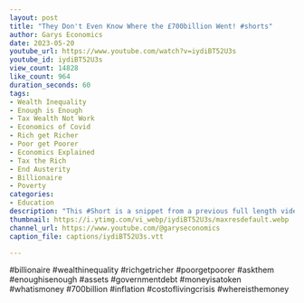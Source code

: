 ```yaml
---
layout: post
title: "They Don't Even Know Where the £700billion Went! #shorts"
author: Garys Economics
date: 2023-05-20
youtube_url: https://www.youtube.com/watch?v=iydiBT52U3s
youtube_id: iydiBT52U3s
view_count: 14828
like_count: 964
duration_seconds: 60
tags:
- Wealth Inequality
- Enough is Enough
- Tax Wealth Not Work
- Economics of Covid
- Rich get Richer
- Poor get Poorer
- Economics Explained
- Tax the Rich
- End Austerity
- Billionaire
- Poverty
categories:
- Education
description: "This #Short is a snippet from a previous full length video \"Where is the Money? - What I Learnt on the BBC\"\" https://youtu.be/olhY3NI7jbE"
thumbnail: https://i.ytimg.com/vi_webp/iydiBT52U3s/maxresdefault.webp
channel_url: https://www.youtube.com/@garyseconomics
caption_file: captions/iydiBT52U3s.vtt

---
```


#billionaire #wealthinequality #richgetricher #poorgetpoorer #askthem   #enoughisenough #assets #governmentdebt #moneyisatoken #whatismoney #700billion #inflation #costoflivingcrisis #whereisthemoney
